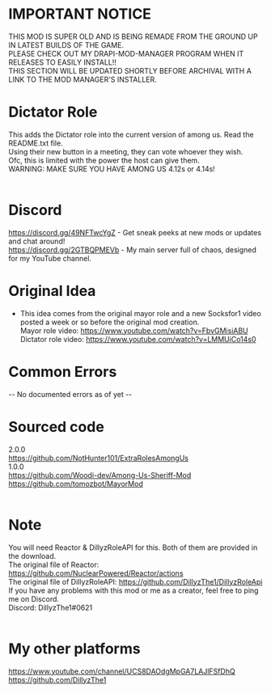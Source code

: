 # IMPORTANT NOTICE
THIS MOD IS SUPER OLD AND IS BEING REMADE FROM THE GROUND UP IN LATEST BUILDS OF THE GAME.<br>
PLEASE CHECK OUT MY DRAPI-MOD-MANAGER PROGRAM WHEN IT RELEASES TO EASILY INSTALL!!<br>
THIS SECTION WILL BE UPDATED SHORTLY BEFORE ARCHIVAL WITH A LINK TO THE MOD MANAGER'S INSTALLER.
# Dictator Role
This adds the Dictator role into the current version of among us. Read the README.txt file.<br/>
Using their new button in a meeting, they can vote whoever they wish.<br/>
Ofc, this is limited with the power the host can give them.<br/>
WARNING: MAKE SURE YOU HAVE AMONG US 4.12s or 4.14s!<br/>
<br/>
# Discord
https://discord.gg/49NFTwcYgZ - Get sneak peeks at new mods or updates and chat around!<br/>
https://discord.gg/2GTBQPMEVb - My main server full of chaos, designed for my YouTube channel.<br/>

# Original Idea
- This idea comes from the original mayor role and a new Socksfor1 video posted a week or so before the original mod creation.<br/>
Mayor role video: https://www.youtube.com/watch?v=FbvGMisiABU<br/>
Dictator role video: https://www.youtube.com/watch?v=LMMUiCo14s0<br/>

# Common Errors
-- No documented errors as of yet --<br/>

# Sourced code
2.0.0<br/>
https://github.com/NotHunter101/ExtraRolesAmongUs<br/>
1.0.0<br/>
https://github.com/Woodi-dev/Among-Us-Sheriff-Mod<br/>
https://github.com/tomozbot/MayorMod<br/>
<br/>
# Note
You will need Reactor & DillyzRoleAPI for this. Both of them are provided in the download.<br/>
The original file of Reactor: https://github.com/NuclearPowered/Reactor/actions<br/>
The original file of DillyzRoleAPI: https://github.com/DillyzThe1/DillyzRoleApi<br/>
If you have any problems with this mod or me as a creator, feel free to ping me on Discord.<br/>
Discord: DillyzThe1#0621<br/>
<br/>
# My other platforms
https://www.youtube.com/channel/UCS8DAOdgMpGA7LAJlFSfDhQ<br/>
https://github.com/DillyzThe1<br/>
